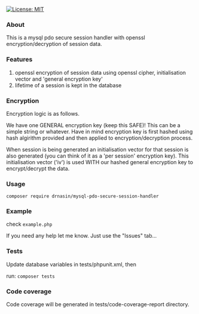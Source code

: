[![License: MIT](https://img.shields.io/badge/License-MIT-yellow.svg)](https://opensource.org/licenses/MIT)

### About
This is a mysql pdo secure session handler with openssl encryption/decryption of session data.

### Features
   1. openssl encryption of session data using openssl cipher, initialisation vector and 'general encryption key'
   2. lifetime of a session is kept in the database

### Encryption
Encryption logic is as follows.

We have one GENERAL encryption key (keep this SAFE)! This can be a simple string or whatever.
Have in mind encryption key is first hashed using hash algirithm provided and then applied to encryption/decryption process.

When session is being generated an initialisation vector for that session is also generated (you can think of it as
a 'per session' encryption key). This initialisation vector ('iv') is used WITH our hashed general encryption key to encrypt/decrypt the data.

### Usage

`composer require drnasin/mysql-pdo-secure-session-handler`

### Example

check `example.php`

If you need any help let me know. Just use the "Issues" tab...

### Tests
Update database variables in tests/phpunit.xml, then

run: `composer tests`

### Code coverage
Code coverage will be generated in tests/code-coverage-report directory.



